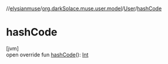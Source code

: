 //[elysianmuse](../../../index.md)/[org.darkSolace.muse.user.model](../index.md)/[User](index.md)/[hashCode](hash-code.md)

# hashCode

[jvm]\
open override fun [hashCode](hash-code.md)(): [Int](https://kotlinlang.org/api/latest/jvm/stdlib/kotlin/-int/index.html)
